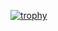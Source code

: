 [![trophy](https://github-profile-trophy.vercel.app/?username=araaso-dev)](https://github.com/ryo-ma/github-profile-trophy)
